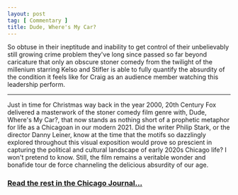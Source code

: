 ```yaml
---
layout: post
tag: [ Commentary ]
title: Dude, Where's My Car?
---
```


So obtuse in their ineptitude and inability to get control of their unbelievably still growing crime problem they've long since passed so far beyond caricature that only an obscure stoner comedy from the twilight of the millenium starring Kelso and Stifler is able to fully quantify the absurdity of the condition it feels like for Craig as an audience member watching this leadership perform.

---

Just in time for Christmas way back in the year 2000, 20th Century Fox delivered a masterwork of the stoner comedy film genre with, Dude, Where's My Car?, that now stands as nothing short of a prophetic metaphor for life as a Chicagoan in our modern 2021. Did the writer Philip Stark, or the director Danny Leiner, know at the time that the motifs so dazzlingly explored throughout this visual exposition would prove so prescient in capturing the political and cultural landscape of early 2020s Chicago life? I won't pretend to know. Still, the film remains a veritable wonder and bonafide tour de force channeling the delicious absurdity of our age.

<h3><a href="https://www.chicagojournal.com/opinion-dude-wheres-my-car/">Read the rest in the Chicago Journal...</a></h3>

<br/>
